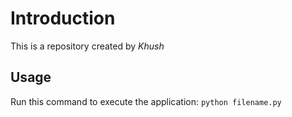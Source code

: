 # Introduction
This is a repository created by *Khush*
## Usage
Run this command to execute the application:
`python filename.py`
```
